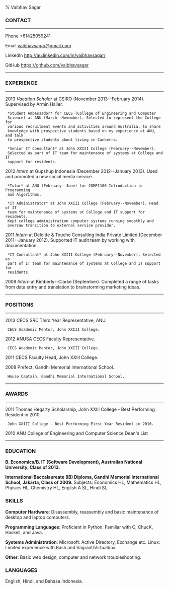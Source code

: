 % Vaibhav Sagar

### CONTACT ###
-------- -----------------------------------------------------------------------
Phone    +61425059241

Email    <vaibhavsagar@gmail.com>

LinkedIn <http://au.linkedin.com/in/vaibhavsagar/>

GitHub   <https://github.com/vaibhavsagar>
-------- -----------------------------------------------------------------------

### EXPERIENCE ###
---- ---------------------------------------------------------------------------
2013 *Vacation Scholar* at CSIRO (November 2013--February 2014). Supervised
     by Armin Haller.  

     *Student Ambassador* for CECS (College of Engineering and Computer 
     Science) at ANU (March--November). Selected to represent the College for 
     various recruitment events and activities around Australia, to share 
     knowledge with prospective students based on my experience at ANU, and talk
     to prospective students about living in Canberra.  
    
     *Senior IT Consultant* at John XXIII College (February--November). 
     Selected as part of IT team for maintenance of systems at College and IT 
     support for residents.  
    
    
2012 *Intern* at Gupshup Indonesia (December 2012--January 2013). Used and 
     promoted a new social media service.  
    
     *Tutor* at ANU (February--June) for COMP1100 Introduction to Programming
     and Algorithms.  
   
     *IT Administrator* at John XXIII College (February--November). Head of IT 
     team for maintenance of systems at College and IT support for residents.
     Kept college administration computer systems running smoothly and 
     oversaw transition to external service provider.  
     

2011 *Intern* at Deloitte & Touche Consulting India Private Limited 
     (December 2011--January 2012).  Supported IT audit team by working with
     documentation. 
   
     *IT Consultant* at John XXIII College (February--November). Selected as 
     part of IT team for maintenance of systems at College and IT support for 
     residents.  


2009 *Intern* at Kimberly--Clarke (September). Completed a range of tasks 
     from data entry and translation to brainstorming marketing ideas.
---- ---------------------------------------------------------------------------     


### POSITIONS ###
---- ---------------------------------------------------------------------------
2013 CECS SRC Third Year Representative, ANU.
   
     CECS Academic Mentor, John XXIII College.

2012 ANUSA CECS Faculty Representative.
   
     CECS Academic Mentor, John XXIII College.

2011 CECS Faculty Head, John XXIII College.
   
2008 Prefect, Gandhi Memorial International School.
   
     House Captain, Gandhi Memorial International School.
---- ---------------------------------------------------------------------------

### AWARDS ###
---- ---------------------------------------------------------------------------
2011 Thomas Hegarty Scholarship, John XXIII College - Best Performing Resident 
     in 2010.
   
     John XXIII College - Best Performing First Year Resident in 2010.

2010 ANU College of Engineering and Computer Science Dean's List
---- --------------------------------------------------------------------------- 


### EDUCATION ###

**B. Economics/B. IT (Software Development), Australian National University, 
Class of 2013.**  

**International Baccalaureate (IB) Diploma, Gandhi Memorial International 
School, Jakarta, Class of 2009.** Subjects: Economics HL, Mathematics HL, 
Physics HL, Chemistry HL, English A SL, Hindi SL.

### SKILLS ###

**Computer Hardware**: Disassembly, reassembly and basic maintenance of 
desktop and laptop computers.  

**Programming Languages**: Proficient in Python. Familiar with C, ChucK, 
Haskell, and Java.  

**Systems Administration**: Microsoft: Active Directory, Exchange etc. 
Linux: Limited experience with Bash and Vagrant/Virtualbox.

**Other**: Basic web design, computer and network troubleshooting.

### LANGUAGES ###

English, Hindi, and Bahasa Indonesia.